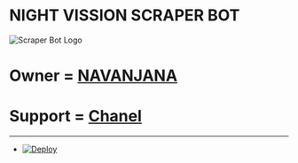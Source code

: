 # NIGHT VISSION SCRAPER BOT
![Scraper Bot Logo](https://telegra.ph/file/d84610aba6d5dfbb0dfc0.jpg)



# Owner = [NAVANJANA](https://t.me/NA_VA_N_JA_NA1)

# Support = [Chanel](https://t.me/NightVission)

-----
- [![Deploy](https://www.herokucdn.com/deploy/button.svg)](https://heroku.com/deploy)
